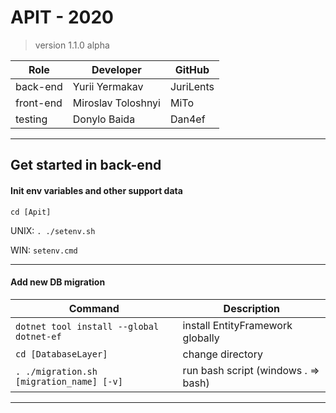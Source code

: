 ﻿# APIT - 2020
> version 1.1.0 alpha

| Role       | Developer           | GitHub    | 
|------------|---------------------|-----------| 
| back-end   | Yurii Yermakav      | JuriLents | 
| front-end  | Miroslav Toloshnyi  | MiTo      | 
| testing    | Donylo Baida        | Dan4ef    | 

-----------------------------------------------------------------------------------

## Get started in back-end


#### Init env variables and other support data

`cd [Apit]`

UNIX: `. ./setenv.sh`

WIN:  `setenv.cmd`


-----------------------------------------------------------------------------------

#### Add new DB migration

| Command                                   | Description                         | 
|-------------------------------------------|-------------------------------------| 
| `dotnet tool install --global dotnet-ef`  | install EntityFramework globally    | 
| `cd [DatabaseLayer]`                      | change directory                    | 
| `. ./migration.sh [migration_name] [-v]`  | run bash script (windows . => bash) | 
-----------------------------------------------------------------------------------
